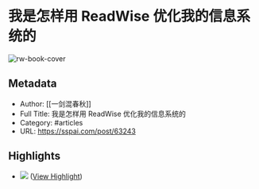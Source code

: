 # 我是怎样用 ReadWise 优化我的信息系统的

![rw-book-cover](https://cdn.sspai.com/2020/11/13/95cd8124d5f8e988645b0d353f4ae9d7.jpg)

## Metadata
- Author: [[一剑混春秋]]
- Full Title: 我是怎样用 ReadWise 优化我的信息系统的
- Category: #articles
- URL: https://sspai.com/post/63243

## Highlights
- ![](https://cdn.sspai.com/2020/11/13/84fe3c8466e41bcc31e51e21df6023fe.jpg?imageView2/2/w/1120/q/40/interlace/1/ignore-error/1) ([View Highlight](https://read.readwise.io/read/01h2w2m6p390rkmx7sdh6hj40p))
